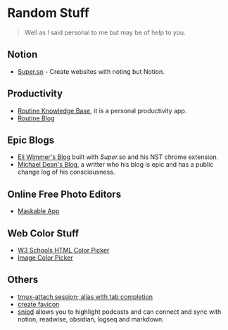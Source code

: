 # Random Stuff

> Well as I said personal to me but may be of help to you.

## Notion

- [Super.so](https://super.so/) - Create websites with noting but Notion.

## Productivity

- [Routine Knowledge Base](https://base.routine.co/), it is a personal productivity app.
- [Routine Blog](https://www.routine.co/blog)

## Epic Blogs

- [Eli Wimmer's Blog](https://eliwimmer.com/) built with *Super.so* and his NST chrome extension.
- [Michael Dean's Blog](https://michaeldean.site/), a writter who his blog is epic and has a public change log of his consciousness.

## Online Free Photo Editors

- [Maskable App](https://maskable.app/editor)

## Web Color Stuff

- [W3 Schools HTML Color Picker](https://www.w3schools.com/colors/colors_picker.asp)
- [Image Color Picker](https://imagecolorpicker.com/en)

## Others

- [tmux-attach session; alias with tab completion](https://www.nathankowald.com/blog/2014/03/tmux-attach-session-alias/)
- [create favicon](https://www.silisoftware.com/tools/favicon.php)
- [snipd](https://www.snipd.com/) allows you to highlight podcasts and can connect and sync with notion, readwise, obsidian, logseq and markdown.
